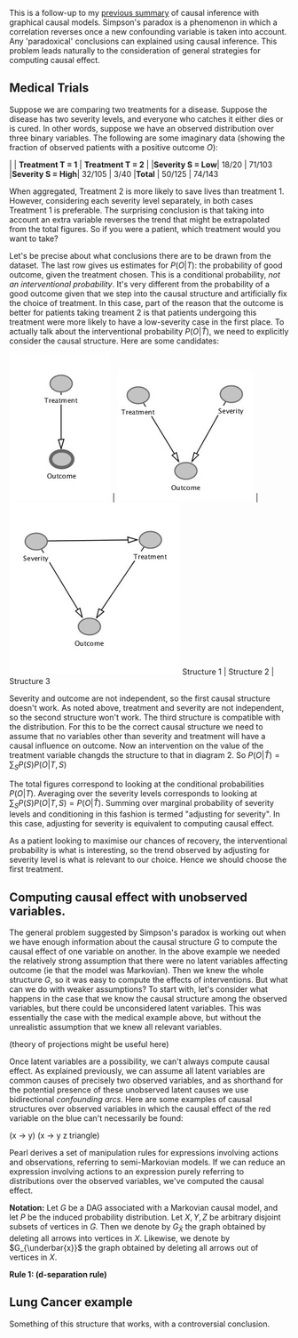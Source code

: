 <script type="text/x-mathjax-config"> MathJax.Hub.Config({ tex2jax: { inlineMath: [['$','$'], ['\\(','\\)']], processEscapes: true } }); </script> <script src="https://cdnjs.cloudflare.com/ajax/libs/mathjax/2.7.0/MathJax.js?config=TeX-AMS-MML_HTMLorMML" type="text/javascript"></script>

This is a follow-up to my [previous summary](https://hilbert-spaess.github.io/stats-Causality-from-correlation-Pearl's-approach/) of causal inference with graphical causal models. Simpson's paradox is a phenomenon in which a correlation reverses once a new confounding variable is taken into account. Any 'paradoxical' conclusions can explained using causal inference. This problem leads naturally to the consideration of general strategies for computing causal effect.

## Medical Trials

Suppose we are comparing two treatments for a disease. Suppose the disease has two severity levels, and everyone who catches it either dies or is cured. In other words, suppose we have an observed distribution over three binary variables. The following are some imaginary data (showing the fraction of observed patients with a positive outcome $O$): 

| | **Treatment T = 1** | **Treatment T = 2** | 
|**Severity S = Low**| 18/20 | 71/103
|**Severity S = High**| 32/105 | 3/40
|**Total** | 50/125 | 74/143

When aggregated, Treatment 2 is more likely to save lives than treatment 1. However, considering each severity level separately, in both cases Treatment 1 is preferable. The surprising conclusion is that taking into account an extra variable reverses the trend that might be extrapolated from the total figures. So if you were a patient, which treatment would you want to take?

Let's be precise about what conclusions there are to be drawn from the dataset. The last row gives us estimates for $P(O \vert T)$: the probability of good outcome, given the treatment chosen. This is a conditional probability, *not an interventional probability*. It's very different from the probability of a good outcome given that we step into the causal structure and artificially fix the choice of treatment. In this case, part of the reason that the outcome is better for patients taking treament 2 is that patients undergoing this treatment were more likely to have a low-severity case in the first place. To actually talk about the interventional probability $P(O \vert \hat{T})$, we need to explicitly consider the causal structure. Here are some candidates:

![t-o](/images/t-o.jpg) | ![t-o-s-vee](/images/t-o-s-vee.jpg) | ![triangle-tso.jpg](/images/triangle-tso.jpg)
Structure 1 | Structure 2 | Structure 3

Severity and outcome are not independent, so the first causal structure doesn't work. As noted above, treatment and severity are not independent, so the second structure won't work. The third structure is compatible with the distribution. For this to be the correct causal structure we need to assume that no variables other than severity and treatment will have a causal influence on outcome. Now an intervention on the value of the treatment variable changds the structure to that in diagram 2. So $P(O \vert \hat{T}) = \sum_{S}P(S)P(O \vert T, S)$

The total figures correspond to looking at the conditional probabilities $P(O \vert T)$.
Averaging over the severity levels corresponds to looking at $\sum_{S}P(S)P(O \vert T, S) = P(O \vert \hat{T})$. Summing over marginal probability of severity levels and conditioning in this fashion is termed "adjusting for severity". In this case, adjusting for severity is equivalent to computing causal effect.

As a patient looking to maximise our chances of recovery, the interventional probability is what is interesting, so the trend observed by adjusting for severity level is what is relevant to our choice. Hence we should choose the first treatment.

## Computing causal effect with unobserved variables.

The general problem suggested by Simpson's paradox is working out when we have enough information about the causal structure $G$ to compute the causal effect of one variable on another. In the above example we needed the relatively strong assumption that there were no latent variables affecting outcome (ie that the model was Markovian). Then we knew the whole structure $G$, so it was easy to compute the effects of interventions. But what can we do with weaker assumptions? To start with, let's consider what happens in the case that we know the causal structure among the observed variables, but there could be unconsidered latent variables. This was essentially the case with the medical example above, but without the unrealistic assumption that we knew all relevant variables.

(theory of projections might be useful here)

Once latent variables are a possibility, we can't always compute causal effect. As explained previously, we can assume all latent variables are common causes of precisely two observed variables, and as shorthand for the potential presence of these unobserved latent causes we use bidirectional *confounding arcs*. Here are some examples of causal structures over observed variables in which the causal effect of the red variable on the blue can't necessarily be found: 

(x -> y) (x -> y z triangle)

Pearl derives a set of manipulation rules for expressions involving actions and observations, referring to semi-Markovian models. If we can reduce an expression involving actions to an expression purely referring to distributions over the observed variables, we've computed the causal effect.

**Notation:** Let $G$ be a DAG associated with a Markovian causal model, and let $P$ be the induced probability distribution. Let $X, Y, Z$ be arbitrary disjoint subsets of vertices in $G$. Then we denote by $G_{\bar{X}}$ the graph obtained by deleting all arrows into vertices in $X$. Likewise, we denote by $G_{\underbar{x}}$ the graph obtained by deleting all arrows out of vertices in $X$. 

**Rule 1: (d-separation rule)** 

## Lung Cancer example

Something of this structure that works, with a controversial conclusion.





